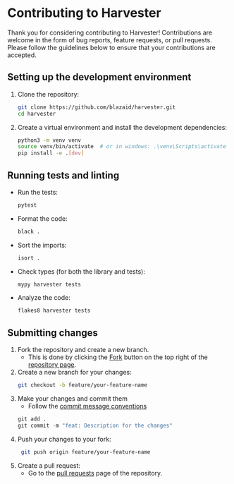 # Contributing to Harvester

Thank you for considering contributing to Harvester! Contributions are welcome in the form of bug reports, feature
requests, or pull requests. Please follow the guidelines below to ensure that your contributions are accepted.

## Setting up the development environment

1. Clone the repository:
   ```bash
   git clone https://github.com/blazaid/harvester.git
   cd harvester
   ```
2. Create a virtual environment and install the development dependencies:
   ```bash
   python3 -m venv venv
   source venv/bin/activate  # or in windows: .\venv\Scripts\activate
   pip install -e .[dev]
   ```

## Running tests and linting

- Run the tests:
  ```bash
  pytest
  ```
- Format the code:
  ```bash
  black .
  ```
- Sort the imports:
  ```bash
  isort .
  ```
- Check types (for both the library and tests):
  ```bash
  mypy harvester tests
  ```
- Analyze the code:
  ```bash
  flakes8 harvester tests
  ```

## Submitting changes

1. Fork the repository and create a new branch.
   - This is done by clicking the [Fork](https://github.com/blazaid/harvester/fork) button on the top right of the
     [repository page](https://github.com/blazaid/harvester).
2. Create a new branch for your changes:
   ```bash
   git checkout -b feature/your-feature-name
   ```
3. Make your changes and commit them
   - Follow the [commit message conventions](https://www.conventionalcommits.org/en/v1.0.0/)
   ```python
   git add .
   git commit -m "feat: Description for the changes"
   ```
4. Push your changes to your fork:
   ```bash
    git push origin feature/your-feature-name
    ```
5. Create a pull request:
   - Go to the [pull requests](https://github.com/blazaid/harvester/pulls) page of the repository.